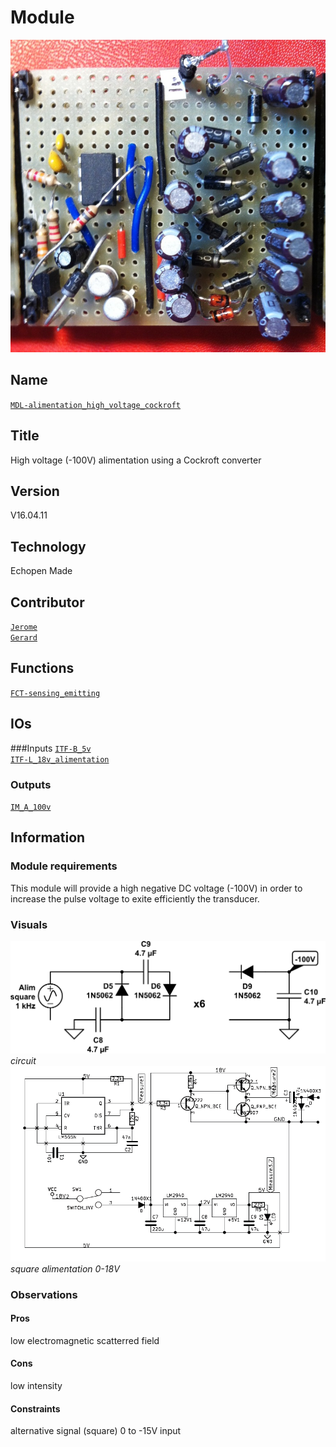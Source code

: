 # Module
![](viewme.png)

## Name
[`MDL-alimentation_high_voltage_cockroft`]()

## Title
High voltage (-100V) alimentation using a Cockroft converter

## Version
V16.04.11 

## Technology
Echopen Made

## Contributor
[`Jerome`](../../contributors/CTB-jerome)  
[`Gerard`](../../contributors/CTB-gerard)  


## Functions  
[`FCT-sensing_emitting`](../../functions/FCT-sensing_emitting)  

## IOs
###Inputs
[`ITF-B_5v`](../../interfaces/ITF-B_5v)  
[`ITF-L_18v_alimentation`](../../interfaces/ITF-L_18v_alimentation)  

### Outputs
[`IM_A_100v`](../../interfaces/IM_A_100v)  


## Information

### Module requirements 
This module will provide a high negative DC voltage (-100V) in order to increase the pulse voltage to exite efficiently the transducer.

### Visuals
![circuit](/modules/MDL-alimentation_high_voltage_cockroft/images/scheme2_cockroft.png)  
*circuit*    
![circuit](/modules/MDL-alimentation_high_voltage_cockroft/images/scheme_cockroft.jpg)  
*square alimentation 0-18V*

### Observations

#### Pros
low electromagnetic scatterred field  
#### Cons
low intensity  
#### Constraints
alternative signal (square) 0 to -15V input




